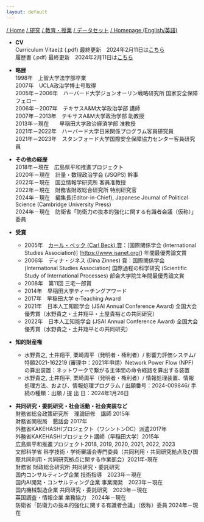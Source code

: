 ```yaml
---
layout: default
---
```


[/ Home](https://skurizaki.github.io/jpn/) [/ 研究](./research.html) [/ 教育・授業](./teaching.html) [/ データセット](./datasets.html) [/ Homepage (English/英語)](https://skurizaki.github.io/homepage/)

- <b>CV</b><br>
Curriculum Vitaeは (.pdf) 最終更新　2024年2月11日は[こちら](https://www.dropbox.com/scl/fi/jhus532e3r914euxvokpm/kurizaki-cv.pdf)<br>
履歴書 (.pdf) 最終更新　2024年2月11日は[こちら](https://www.dropbox.com/scl/fi/jhus532e3r914euxvokpm/kurizaki-cv-j.pdf)<br>

- <b>略歴</b><br>
1998年　上智大学法学部卒業<br>
2007年　UCLA政治学博士号取得<br>
2005年－2006年　ハーバード大学ジョンオーリン戦略研究所 国家安全保障フェロー<br>
2006年－2007年　テキサスA&M大学政治学部 講師<br>
2007年－2013年　テキサスA&M大学政治学部 助教授<br>
2013年－現在　　早稲田大学政治経済学部 准教授<br>
2021年－2022年　ハーバード大学日米関係プログラム客員研究員<br>
2021年－2023年　スタンフォード大学国際安全保障協力センター客員研究員<br>

- <b>その他の経歴</b><br>
2018年－現在　広島県平和推進プロジェクト<br>
2020年－現在　計量・数理政治学会 (JSQPS) 幹事<br>
2022年－現在　国立情報学研究所 客員准教授<br>
2022年－現在　財務省財政総合研究所 特別研究官<br>
2024年－現在　編集長(Editor-in-Chief), Japanese Journal of Political Science (Cambridge University Press)<br>
2024年－現在　防衛省「防衛力の抜本的強化に関する有識者会議（仮称）」委員<br>

- <b>受賞</b><br>
  - 2005年　[カール・ベック (Carl Beck) 賞](https://www.isanet.org/Programs/Awards/Carl-Beck)：[国際関係学会 (International Studies Association)] (https://www.isanet.org/) 年間最優秀論文賞<br>
  - 2006年　ディナ・ジネス (Dina Zinnes) 賞：国際関係学会 (International Studies Association) 国際過程の科学研究 (Scientific Study of International Processes) 部会大学院生年間最優秀論文賞<br>
  - 2008年　第11回 三宅一郎賞<br>
  - 2014年　早稲田大学ティーチングアワード<br>
  - 2017年　早稲田大学 e-Teaching Award<br>
  - 2021年　日本人工知能学会 (JSAI Annual Conference Award) 全国大会優秀賞（水野貴之・土井翔平・土屋貴裕との共同研究）<br>
  - 2022年　日本人工知能学会 (JSAI Annual Conference Award) 全国大会優秀賞（水野貴之・土井翔平との共同研究）<br>

- <b>知的財産権</b><br>
  - 水野貴之, 土井翔平, 栗崎周平（発明者・権利者）/ 影響力評価システム/ 特願2021-162219 (審理中：2021年申請）Network Power Flow (NPF)の算出装置：ネットワークで繋がる主体間の命令経路を算出する装置<br>
  - 水野貴之, 土井翔平, 栗崎周平（発明者・権利者）/ 情報処理装置、情報処理方法、および、情報処理プログラム / 出願番号：2024-009846/ 手続の種類：出願  / 提 出 日：2024年1月26日<br>

- <b>共同研究・委託研究・社会活動・社会実装など</b><br>
財務省総合政策研究所　理論研修　講師 2015年<br>
財務省関税局　懇話会 2017年<br>
外務省KAKEHASHIプロジェクト（ワシントンDC）派遣2017年<br>
外務省KAKEHASHIプロジェクト講師（早稲田大学）2015年<br>
広島県平和推進プロジェクト2018, 2019, 2020, 2021, 2022, 2023<br>
文部科学省 科学技術・学術審議会専門委員（共同利用・共同研究拠点及び国際共同利用・共同研究拠点に関する作業部会）2021年-現在<br>
財務省 財政総合研究所 共同研究・委託研究<br>
国内コンサルティング企業 技術指導　2023年－現在<br>
国内AI開発・コンサルティング企業 事業開発　2023年－現在<br>
国内機械製造企業 共同研究・委託研究　2023年－現在<br>
英国調査・情報企業 業務協力　2024年－現在<br>
防衛省「防衛力の抜本的強化に関する有識者会議」（仮称）委員 2024年－現在<br>
